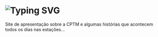 <h1> <a ><img src="https://readme-typing-svg.herokuapp.com?font=Fira+Code&pause=1000&random=false&width=435&lines=Site+feito+para+CPTM+.+.+." alt="Typing SVG" /></a> </h1>
Site de apresentação sobre a CPTM e algumas histórias que acontecem todos os dias nas estações...
